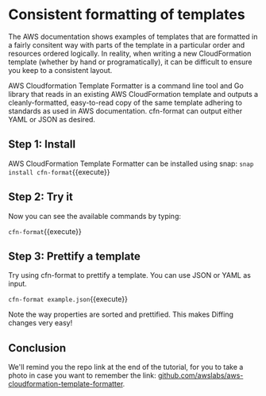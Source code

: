 # Consistent formatting of templates

The AWS documentation shows examples of templates that are formatted in a fairly consitent way with parts of the template in a particular order and resources ordered logically. In reality, when writing a new CloudFormation template (whether by hand or programatically), it can be difficult to ensure you keep to a consistent layout.

AWS Cloudformation Template Formatter is a command line tool and Go library that reads in an existing AWS CloudFormation template and outputs a cleanly-formatted, easy-to-read copy of the same template adhering to standards as used in AWS documentation. cfn-format can output either YAML or JSON as desired.

## Step 1: Install 

AWS CloudFormation Template Formatter can be installed using snap:
`snap install cfn-format`{{execute}}

## Step 2: Try it

Now you can see the available commands by typing:

`cfn-format`{{execute}}

## Step 3: Prettify a template

Try using cfn-format to prettify a template. You can use JSON or YAML as input.

`cfn-format example.json`{{execute}}

Note the way properties are sorted and prettified. This makes Diffing changes very easy!

## Conclusion

We'll remind you the repo link at the end of the tutorial, for you to take a photo in case you want to remember the link: [github.com/awslabs/aws-cloudformation-template-formatter](https://github.com/awslabs/aws-cloudformation-template-formatter).
